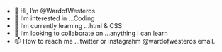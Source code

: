 - 👋 Hi, I’m @WardofWesteros
- 👀 I’m interested in ...Coding
- 🌱 I’m currently learning ...html & CSS
- 💞️ I’m looking to collaborate on ...anything I can learn
- 📫 How to reach me ...twitter or instagrahm @wardofwesteros email. 

<!---
WardofWesteros/WardofWesteros is a ✨ special ✨ repository because its `README.md` (this file) appears on your GitHub profile.
You can click the Preview link to take a look at your changes.
--->
